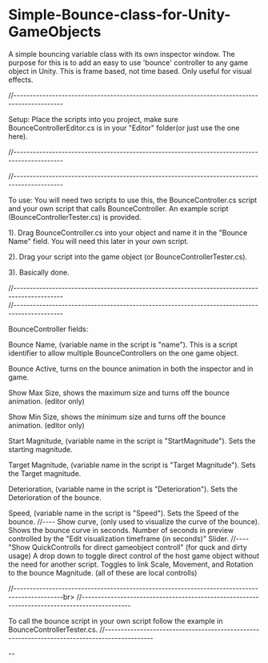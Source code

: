 <h1>Simple-Bounce-class-for-Unity-GameObjects</h1>

<p>A simple bouncing variable class with its own inspector window.
The purpose for this is to add an easy to use 'bounce' controller to any game object in Unity. This is frame based, not time based. Only useful for visual effects.</p>

<p>
//---------------------------------------------------------------------------------------------<p>
Setup: 
Place the scripts into you project, make sure BounceControllerEditor.cs is in your "Editor" folder(or just use the one here).<p>
//---------------------------------------------------------------------------------------------<p>
//---------------------------------------------------------------------------------------------<p>
To use:
You will need two scripts to use this, the BounceController.cs script and your own script that calls BounceController. An example script (BounceControllerTester.cs) is provided.</p>

<p>1). Drag BounceController.cs into your object and name it in the "Bounce Name" field. You will need this later in your own script.</p>

<p>2). Drag your script into the game object (or BounceControllerTester.cs).</p>

<p>3). Basically done.<p>
//---------------------------------------------------------------------------------------------<br>
//---------------------------------------------------------------------------------------------<p>
BounceController fields:</p>

<p>Bounce Name, (variable name in the script is "name").
This is a script identifier to allow multiple BounceControllers on the one game object.</p>

<p>Bounce Active, turns on the bounce animation in both the inspector and in game.</p>

<p>Show Max Size, shows the maximum size and turns off the bounce animation. (editor only)</p>

<p>Show Min Size, shows the minimum size and turns off the bounce animation. (editor only)</p>

<p>Start Magnitude, (variable name in the script is "StartMagnitude").
Sets the starting magnitude.</p>

<p>Target Magnitude, (variable name in the script is "Target Magnitude").
Sets the Target magnitude.</p>

<p>Deterioration, (variable name in the script is "Deterioration").
Sets the Deterioration of the bounce.</p>

<p>Speed, (variable name in the script is "Speed").
Sets the Speed of the bounce.
//----
Show curve, (only used to visualize the curve of the bounce).
Shows the bounce curve in seconds. 
Number of seconds in preview controlled by the "Edit visualization timeframe (in seconds)" Slider.
//----
"Show QuickControlls for direct gameobject controll" (for quck and dirty usage)
A drop down to toggle direct control of the host game object without the need for another script.
Toggles to link Scale, Movement, and Rotation to the bounce Magnitude. (all of these are local controlls)<p>

//---------------------------------------------------------------------------------------------br>
//---------------------------------------------------------------------------------------------<p>
To call the bounce script in your own script follow the example in BounceControllerTester.cs.
//---------------------------------------------------------------------------------------------</p>

<p>-- </p>

